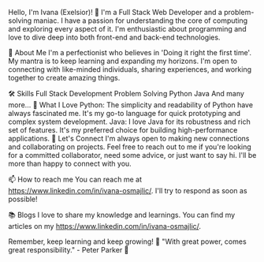 Hello, I'm Ivana (Exelsior)! 👋
I'm a Full Stack Web Developer and a problem-solving maniac. I have a passion for understanding the core of computing and exploring every aspect of it. I'm enthusiastic about programming and love to dive deep into both front-end and back-end technologies.

🚀 About Me
I'm a perfectionist who believes in 'Doing it right the first time'. My mantra is to keep learning and expanding my horizons. I'm open to connecting with like-minded individuals, sharing experiences, and working together to create amazing things.

🛠️ Skills
Full Stack Development
Problem Solving
Python
Java
And many more...
💖 What I Love
Python: The simplicity and readability of Python have always fascinated me. It's my go-to language for quick prototyping and complex system development.
Java: I love Java for its robustness and rich set of features. It's my preferred choice for building high-performance applications.
🤝 Let's Connect
I'm always open to making new connections and collaborating on projects. Feel free to reach out to me if you're looking for a committed collaborator, need some advice, or just want to say hi. I'll be more than happy to connect with you.

📫 How to reach me
You can reach me at https://www.linkedin.com/in/ivana-osmajlic/. I'll try to respond as soon as possible!

📚 Blogs
I love to share my knowledge and learnings. You can find my articles on my https://www.linkedin.com/in/ivana-osmajlic/.

Remember, keep learning and keep growing! 🚀 "With great power, comes great responsibility." - Peter Parker 🧠
